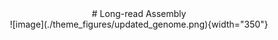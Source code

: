 <center>
# Long-read Assembly
</center>

<center>
![image](./theme_figures/updated_genome.png){width="350"}
</center>